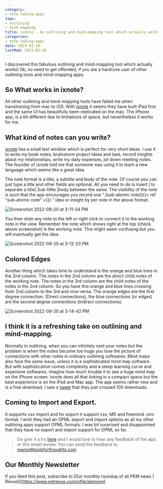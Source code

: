```yaml
---
category:
- note-taking-apps
tags:
- outlining
- mind mapping
title: ixnote - An outlining and mind-mapping tool which actually works
categories:
- note-taking-apps
date: 2023-03-10
lastMod: 2023-03-10
---
```

I discovered this fabulous outlining and mind-mapping tool which actually works! Ok, no need to get offended, if you are a hardcore user of other outlining tools and mind-mapping apps.

## So What works in ixnote?
All other outlining and mind-mapping tools have failed me when transitioning from mac to iOS. With [ixnote](https://www.ixnote.com/) it seems they have built iPad first and the same UI has beautifully been replicated on the mac. The iPhone app, is a bit different due to limitations of space, but nevertheless it works for me.

## What kind of notes can you write?
[ixnote](https://www.ixnote.com/) has a small text window which is perfect for very short ideas. I use it to write my book notes, brainstorm project ideas and task, record insights about my relationships, write my daily expenses, jot down meeting notes. The founder of ixnote told me that someone was using it to learn a new language which seems like a great idea.

The note format is a title, a subtitle and body of the note. Of course you can just type a title and other fields are optional. All you need to do is insert | to separate a title| Sub-tittle |body between the same. The visibility of the note is such that the app encourages you record one “ [sub-atomic note]({{< ref "sub-atomic note" >}}) ” idea or insight by per note in the above format.

![Screenshot 2022-08-20 at 3-11-34 PM](https://mataroa.blog/images/1f8355a6.png)

You then slide any note to the left or right click  to connect it to the working note in the view. Remember the note which shows right at the top (check above screenshot) is the working note. This might seem confusing but you will eventually get the idea.

![Screenshot 2022-08-20 at 3-12-23 PM](https://mataroa.blog/images/3e22b1cb.png)

## Colored Edges
Another thing which takes time to understand is the orange and blue lines in the 2nd column. The notes in the 2nd column are the direct child notes of the working note. The notes in the 3rd column are the child notes of the notes in the 2nd column. So you have this orange and blue lines crossing from 2nd column to the 3rd and vice-versa. The orange edges  are the first degree connection. (Direct connections), the blue connections (or edges) are the second degree connections (indirect connections).

![Screenshot 2022-08-20 at 3-14-42 PM](https://mataroa.blog/images/86920b14.png)

## I think it is a refreshing take on outlining and mind-mapping.
Normally in outlining, when you can infinitely nest your notes but the problem is when the notes become too huge you lose the picture of connections with other notes in ordinary outlining softwares. Mind maps also face the same issue, unless it is a sophisticated mind map software. But with sophistication comes complexity and a steep learning curve and expensive softwares. Imagine how much trouble it to see a huge mind map on the iPhone screen. ixnote does all that linking in a compact space but the best experience is on the iPad and Mac app. The app seems rather new and is a free download. I saw a [tweet](https://twitter.com/Ixnoteapp/status/1558958475245264896?s=20&t=RmrhAVeoICAHp7MIzRovdg) that they just crossed 100 downloads.

## Coming to Import and Export.
It supports csv import  and for export it support csv, MD and freemind .mm format. I wish they had an OPML export and import options as all my other outlining apps support OPML formats. I was bit surprised and disappointed that they have no export and import support for OPML so far.

> Go give it a try [here](https://www.ixnote.com/) and I would love to hear any feedback of the app or this small review. You can send the feedback to manoj@toolsforthoughts.com

## Our Monthly Newsletter

If you liked this post, subscribe to  [Our monthly roundup of all PKM news | Revue]([https://www.getrevue.co/profile/pkmone].
